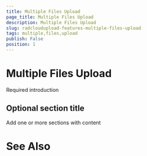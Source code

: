 ```yaml
---
title: Multiple Files Upload
page_title: Multiple Files Upload
description: Multiple Files Upload
slug: radcloudupload-features-multiple-files-upload
tags: multiple,files,upload
publish: False
position: 1
---
```


# Multiple Files Upload



Required introduction

## Optional section title

Add one or more sections with content

# See Also
